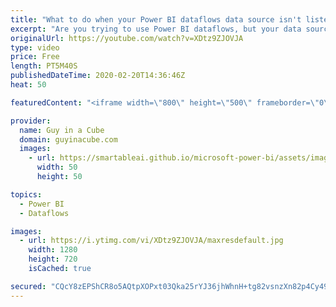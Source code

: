 ```yaml
---
title: "What to do when your Power BI dataflows data source isn't listed???"
excerpt: "Are you trying to use Power BI dataflows, but your data source isn't listed? We show you an option you can try to get things running!  📢 Become a member: https://guyinacu.be/membership   *******************  Want to take your Power BI skills to the next level? We have training courses available to help"
originalUrl: https://youtube.com/watch?v=XDtz9ZJOVJA
type: video
price: Free
length: PT5M40S
publishedDateTime: 2020-02-20T14:36:46Z
heat: 50

featuredContent: "<iframe width=\"800\" height=\"500\" frameborder=\"0\" src=\"https://www.youtube.com/embed/XDtz9ZJOVJA\" allow=\"accelerometer; autoplay; encrypted-media; gyroscope; picture-in-picture\" allowfullscreen></iframe>"

provider:
  name: Guy in a Cube
  domain: guyinacube.com
  images:
    - url: https://smartableai.github.io/microsoft-power-bi/assets/images/organizations/guyinacube.com-50x50.jpg
      width: 50
      height: 50

topics:
  - Power BI
  - Dataflows

images:
  - url: https://i.ytimg.com/vi/XDtz9ZJOVJA/maxresdefault.jpg
    width: 1280
    height: 720
    isCached: true

secured: "CQcY8zEPShCR8o5AQtpXOPxt03Qka25rYJ36jhWhnH+tg82vsnzXn82p4Cy49pDOEnxQ9yWwUtWOsRqd+qYIvGZnDyloLj8JTQdXm8ALwLQEg3v4gNBRFFCI9ZuJCOHk8RogxxSFncDxhRVMJP75foIT7EjUEQZH85IPM1Z6TmiRdOBTlC1+8ZukKezJT4ChXCGmJuCzaHnYjIN02vitgXh7ogghGz2aK2AeJy8aXM7DwHMd9JAuXsgY+KrMcsrSKPR5MwdFDyBM8SQRQklnTKTYslKUHHwCBicQQ4dZpyGlmxPpI3mpAzGtpOdD8CJFYfKXImOkx2PxJfnVSCJXWvqxOeQJlVBO6Nu8rhURSTEJo2bqFJYMyc+p8/DxqIpwiv+8DYPnTBRi22c77pdYXKULDJLy34qp+IF4dgbL9Us=;QJnkHGInx7Tjro+HpxBM6A=="
---
```


